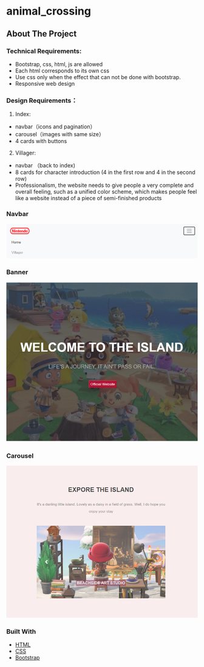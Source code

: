 # animal_crossing
## About The Project

### Technical Requirements:

* Bootstrap, css, html, js are allowed
* Each html corresponds to its own css
* Use css only when the effect that can not be done with bootstrap.
* Responsive web design

### Design Requirements：

1. Index:
* navbar（icons and pagination）
* carousel（images with same size）
* 4 cards with buttons
2. Villager:
* navbar （back to index)
* 8 cards for character introduction  (4 in the first row and 4 in the second row)
* Professionalism, the website needs to give people a very complete and overall feeling, such as a unified color scheme, which makes people feel like a website instead of a piece of semi-finished products

### Navbar
![Nav](https://github.com/oliphant0803/animal_crossing/blob/main/formats/images/navbar.png?raw=true)
### Banner
![Banner](https://github.com/oliphant0803/animal_crossing/blob/main/formats/images/banner.png?raw=true)
### Carousel
![Banner](https://github.com/oliphant0803/animal_crossing/blob/main/formats/images/carousel.png?raw=true)


### Built With

* [HTML](https://www.w3schools.com/html/default.asp)
* [CSS](https://www.w3schools.com/css/)
* [Bootstrap](https://getbootstrap.com/)

